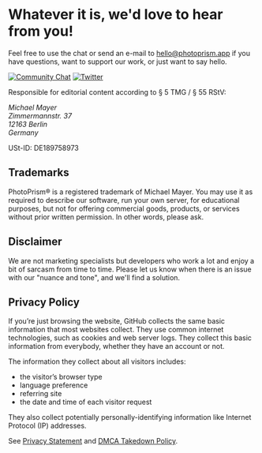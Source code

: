 # Whatever it is, we'd love to hear from you!

Feel free to use the chat or send an e-mail to [hello@photoprism.app](mailto:hello@photoprism.app) 
if you have questions, want to support our work, or just want to say hello.

[![Community Chat](https://img.shields.io/badge/chat-on%20gitter-4aa087.svg)][chat]
[![Twitter](https://img.shields.io/badge/follow-@browseyourlife-00acee.svg)][twitter]

Responsible for editorial content according to § 5 TMG / § 55 RStV:

<address>
  Michael Mayer<br />
  Zimmermannstr. 37<br />
  12163 Berlin<br />
  Germany
</address>

USt-ID: DE189758973

## Trademarks ##

PhotoPrism® is a registered trademark of Michael Mayer. You may use it as required to describe 
our software, run your own server, for educational purposes, but not for offering commercial 
goods, products, or services without prior written permission. In other words, please ask.

## Disclaimer ##

We are not marketing specialists but developers who work a lot and enjoy a bit of sarcasm from 
time to time. Please let us know when there is an issue with our "nuance and tone", and we'll find a solution.

## Privacy Policy ##

If you’re just browsing the website, GitHub collects the same basic information that most websites collect. 
They use common internet technologies, such as cookies and web server logs. 
They collect this basic information from everybody, whether they have an account or not.

The information they collect about all visitors includes:

  - the visitor’s browser type
  - language preference
  - referring site
  - the date and time of each visitor request

They also collect potentially personally-identifying information like Internet Protocol (IP) addresses.

See [Privacy Statement](https://help.github.com/en/github/site-policy/github-privacy-statement) and [DMCA Takedown Policy](https://help.github.com/en/github/site-policy/dmca-takedown-policy).

[chat]: https://gitter.im/browseyourlife/community
[twitter]: https://twitter.com/browseyourlife
